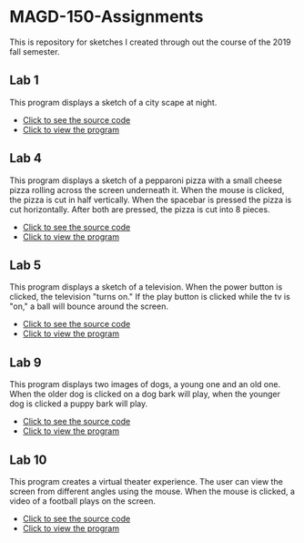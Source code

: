 # MAGD-150-Assignments
This is repository for sketches I created through out the course of the 2019 fall semester.
## Lab 1
This program displays a sketch of a city scape at night.
* [Click to see the source code]()
* [Click to view the program]()
## Lab 4
This program displays a sketch of a pepparoni pizza with a small cheese pizza rolling across the screen underneath it. When the mouse is clicked, the pizza is cut in half vertically. When the spacebar is pressed the pizza is cut horizontally. After both are pressed, the pizza is cut into 8 pieces.
* [Click to see the source code]()
* [Click to view the program]()
## Lab 5
This program displays a sketch of a television. When the power button is clicked, the television "turns on." If the play button is clicked while the tv is "on," a ball will bounce around the screen.
* [Click to see the source code]()
* [Click to view the program]()
## Lab 9 
This program displays two images of dogs, a young one and an old one. When the older dog is clicked on a dog bark will play, when the younger dog is clicked a puppy bark will play.
* [Click to see the source code]()
* [Click to view the program]()
## Lab 10
This program creates a virtual theater experience. The user can view the screen from different angles using the mouse. When the mouse is clicked, a video of a football plays on the screen.
* [Click to see the source code]()
* [Click to view the program]()
